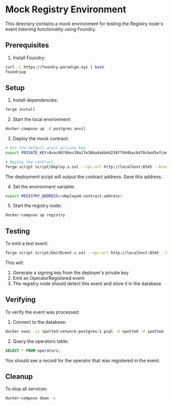 # Mock Registry Environment

This directory contains a mock environment for testing the Registry node's event listening functionality using Foundry.

## Prerequisites

1. Install Foundry:
```bash
curl -L https://foundry.paradigm.xyz | bash
foundryup
```

## Setup

1. Install dependencies:
```bash
forge install
```

2. Start the local environment:
```bash
docker-compose up -d postgres anvil
```

3. Deploy the mock contract:
```bash
# Get the default anvil private key
export PRIVATE_KEY=0xac0974bec39a17e36ba4a6b4d238ff944bacb478cbed5efcae784d7bf4f2ff80

# Deploy the contract
forge script script/Deploy.s.sol --rpc-url http://localhost:8545 --broadcast
```
The deployment script will output the contract address. Save this address.

4. Set the environment variable:
```bash
export REGISTRY_ADDRESS=<deployed-contract-address>
```

5. Start the registry node:
```bash
docker-compose up registry
```

## Testing

To emit a test event:

```bash
forge script script/EmitEvent.s.sol --rpc-url http://localhost:8545 --broadcast
```

This will:
1. Generate a signing key from the deployer's private key
2. Emit an OperatorRegistered event
3. The registry node should detect this event and store it in the database

## Verifying

To verify the event was processed:

1. Connect to the database:
```bash
docker exec -it spotted-network-postgres-1 psql -U spotted -d spotted
```

2. Query the operators table:
```sql
SELECT * FROM operators;
```

You should see a record for the operator that was registered in the event.

## Cleanup

To stop all services:
```bash
docker-compose down -v
```

